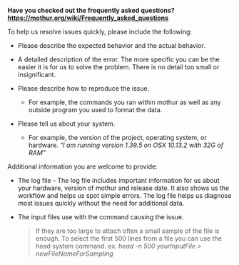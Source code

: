 **Have you checked out the frequently asked questions? https://mothur.org/wiki/Frequently_asked_questions**

To help us resolve issues quickly, please include the following:


* Please describe the expected behavior and the actual behavior. 
 * A detailed description of the error. The more specific you can be the easier it is for us to solve the problem. There is no detail too small or insignificant. 

* Please describe how to reproduce the issue.  
  - For example, the commands you ran within mothur as well as any outside program you used to format the data. 
  
 * Please tell us about your system. 
   - For example, the version of the project, operating system, or hardware. _"I am running version 1.39.5 on OSX 10.13.2 with 32G of RAM"_
   
Additional information you are welcome to provide:

* The log file - The log file includes important information for us about your hardware, version of mothur and release date. It also shows us the workflow and helps us spot simple errors. The log file helps us diagnose most issues quickly without the need for additional data.

* The input files use with the command causing the issue. 
  >If they are too large to attach often a small sample of the file is enough. To select the first 500 lines from a file you can use the head system command. ex. _head -n 500 yourInputFile > newFileNameForSampling_

